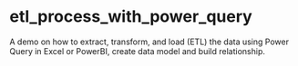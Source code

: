 # etl_process_with_power_query
A demo on how to extract, transform, and load (ETL) the data using Power Query in Excel or PowerBI, create data model and build relationship.
